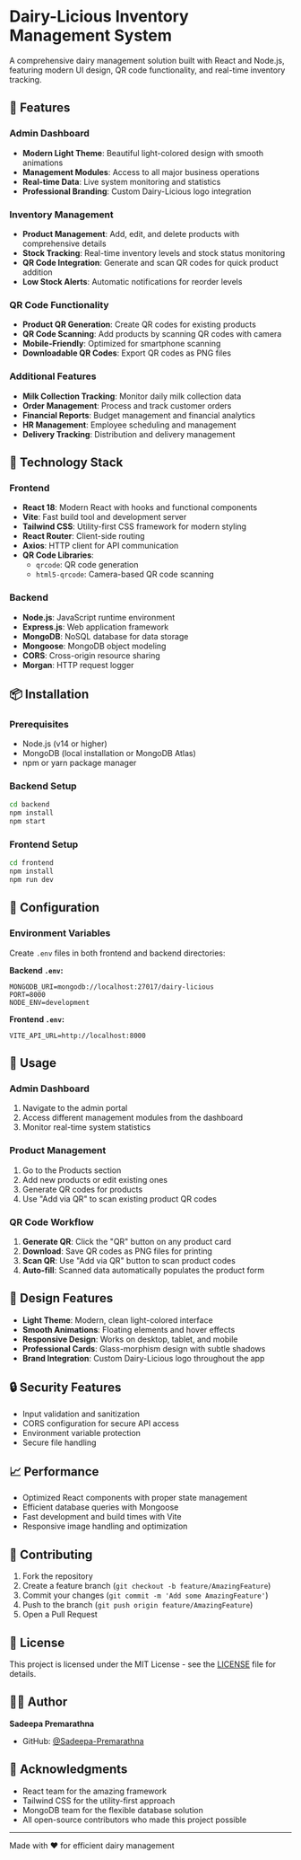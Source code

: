 # Dairy-Licious Inventory Management System

A comprehensive dairy management solution built with React and Node.js, featuring modern UI design, QR code functionality, and real-time inventory tracking.

## 🌟 Features

### Admin Dashboard
- **Modern Light Theme**: Beautiful light-colored design with smooth animations
- **Management Modules**: Access to all major business operations
- **Real-time Data**: Live system monitoring and statistics
- **Professional Branding**: Custom Dairy-Licious logo integration

### Inventory Management
- **Product Management**: Add, edit, and delete products with comprehensive details
- **Stock Tracking**: Real-time inventory levels and stock status monitoring
- **QR Code Integration**: Generate and scan QR codes for quick product addition
- **Low Stock Alerts**: Automatic notifications for reorder levels

### QR Code Functionality
- **Product QR Generation**: Create QR codes for existing products
- **QR Code Scanning**: Add products by scanning QR codes with camera
- **Mobile-Friendly**: Optimized for smartphone scanning
- **Downloadable QR Codes**: Export QR codes as PNG files

### Additional Features
- **Milk Collection Tracking**: Monitor daily milk collection data
- **Order Management**: Process and track customer orders
- **Financial Reports**: Budget management and financial analytics
- **HR Management**: Employee scheduling and management
- **Delivery Tracking**: Distribution and delivery management

## 🚀 Technology Stack

### Frontend
- **React 18**: Modern React with hooks and functional components
- **Vite**: Fast build tool and development server
- **Tailwind CSS**: Utility-first CSS framework for modern styling
- **React Router**: Client-side routing
- **Axios**: HTTP client for API communication
- **QR Code Libraries**: 
  - `qrcode`: QR code generation
  - `html5-qrcode`: Camera-based QR code scanning

### Backend
- **Node.js**: JavaScript runtime environment
- **Express.js**: Web application framework
- **MongoDB**: NoSQL database for data storage
- **Mongoose**: MongoDB object modeling
- **CORS**: Cross-origin resource sharing
- **Morgan**: HTTP request logger

## 📦 Installation

### Prerequisites
- Node.js (v14 or higher)
- MongoDB (local installation or MongoDB Atlas)
- npm or yarn package manager

### Backend Setup
```bash
cd backend
npm install
npm start
```

### Frontend Setup
```bash
cd frontend
npm install
npm run dev
```

## 🔧 Configuration

### Environment Variables
Create `.env` files in both frontend and backend directories:

**Backend `.env`:**
```
MONGODB_URI=mongodb://localhost:27017/dairy-licious
PORT=8000
NODE_ENV=development
```

**Frontend `.env`:**
```
VITE_API_URL=http://localhost:8000
```

## 📱 Usage

### Admin Dashboard
1. Navigate to the admin portal
2. Access different management modules from the dashboard
3. Monitor real-time system statistics

### Product Management
1. Go to the Products section
2. Add new products or edit existing ones
3. Generate QR codes for products
4. Use "Add via QR" to scan existing product QR codes

### QR Code Workflow
1. **Generate QR**: Click the "QR" button on any product card
2. **Download**: Save QR codes as PNG files for printing
3. **Scan QR**: Use "Add via QR" button to scan product codes
4. **Auto-fill**: Scanned data automatically populates the product form

## 🎨 Design Features

- **Light Theme**: Modern, clean light-colored interface
- **Smooth Animations**: Floating elements and hover effects
- **Responsive Design**: Works on desktop, tablet, and mobile
- **Professional Cards**: Glass-morphism design with subtle shadows
- **Brand Integration**: Custom Dairy-Licious logo throughout the app

## 🔒 Security Features

- Input validation and sanitization
- CORS configuration for secure API access
- Environment variable protection
- Secure file handling

## 📈 Performance

- Optimized React components with proper state management
- Efficient database queries with Mongoose
- Fast development and build times with Vite
- Responsive image handling and optimization

## 🤝 Contributing

1. Fork the repository
2. Create a feature branch (`git checkout -b feature/AmazingFeature`)
3. Commit your changes (`git commit -m 'Add some AmazingFeature'`)
4. Push to the branch (`git push origin feature/AmazingFeature`)
5. Open a Pull Request

## 📄 License

This project is licensed under the MIT License - see the [LICENSE](LICENSE) file for details.

## 👨‍💻 Author

**Sadeepa Premarathna**
- GitHub: [@Sadeepa-Premarathna](https://github.com/Sadeepa-Premarathna)

## 🙏 Acknowledgments

- React team for the amazing framework
- Tailwind CSS for the utility-first approach
- MongoDB team for the flexible database solution
- All open-source contributors who made this project possible

---

Made with ❤️ for efficient dairy management
